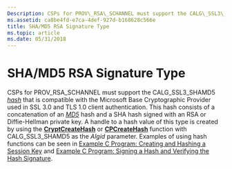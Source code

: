 ```yaml
---
Description: CSPs for PROV\_RSA\_SCHANNEL must support the CALG\_SSL3\_SHAMD5 hash that is compatible with the Microsoft Base Cryptographic Provider used in SSL 3.0 and TLS 1.0 client authentication.
ms.assetid: ca8be4fd-e7ca-4def-927d-b168628c566e
title: SHA/MD5 RSA Signature Type
ms.topic: article
ms.date: 05/31/2018
---
```


# SHA/MD5 RSA Signature Type

CSPs for PROV\_RSA\_SCHANNEL must support the CALG\_SSL3\_SHAMD5 [*hash*](https://msdn.microsoft.com/en-us/library/ms721586(v=VS.85).aspx) that is compatible with the Microsoft Base Cryptographic Provider used in SSL 3.0 and TLS 1.0 client authentication. This hash consists of a concatenation of an [*MD5*](https://msdn.microsoft.com/en-us/library/ms721594(v=VS.85).aspx) hash and a SHA hash signed with an RSA or Diffie-Hellman private key. A handle to a hash value of this type is created by using the [**CryptCreateHash**](/windows/desktop/api/Wincrypt/nf-wincrypt-cryptcreatehash) or [**CPCreateHash**](https://www.bing.com/search?q=**CPCreateHash**) function with CALG\_SSL3\_SHAMD5 as the *Algid* parameter. Examples of using hash functions can be seen in [Example C Program: Creating and Hashing a Session Key](example-c-program-creating-and-hashing-a-session-key.md) and [Example C Program: Signing a Hash and Verifying the Hash Signature](example-c-program-signing-a-hash-and-verifying-the-hash-signature.md).

 

 



